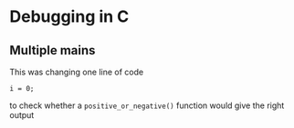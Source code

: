 #  Debugging in C

## Multiple mains
This was changing one line of code 
```
i = 0;
```
to check whether a `positive_or_negative()` function would give the right output
